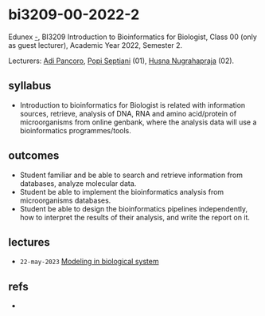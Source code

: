 # bi3209-00-2022-2
Edunex [-](), BI3209 Introduction to Bioinformatics for Biologist, Class 00 (only as guest lecturer), Academic Year 2022, Semester 2.

Lecturers: [Adi Pancoro](https://sith.itb.ac.id/dr-adi-pancoro/), [Popi Septiani](https://sith.itb.ac.id/popi-septiani-ph-d-2/) (01), [Husna Nugrahapraja](https://sith.itb.ac.id/husna-nugrahapraja-ph-d-2/) (02).


## syllabus
+ Introduction to bioinformatics for Biologist is related with information sources, retrieve, analysis of DNA, RNA and amino acid/protein of microorganisms from online genbank, where the analysis data will use a bioinformatics programmes/tools.


## outcomes
+ Student familiar and be able to search and retrieve information from databases, analyze molecular data.
+ Student be able to implement the bioinformatics analysis from microorganisms databases.
+ Student be able to design the bioinformatics pipelines independently, how to interpret the results of their analysis, and write the report on it.


## lectures
+ `22-may-2023` [Modeling in biological system](17/README.md)


## refs
-
